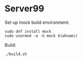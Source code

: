 # Server99
Set up mock build environment:
```
sudo dnf install mock
sudo usermod -a -G mock $(whoami)
```

Build:
```
./build.sh
```
